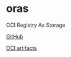 # oras

OCI Registry As Storage

[GitHub](https://github.com/deislabs/oras)

[OCI artifacts](https://github.com/opencontainers/artifacts)

